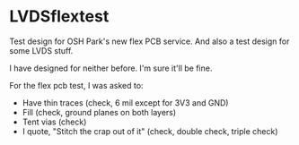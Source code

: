 # LVDSflextest
Test design for OSH Park's new flex PCB service.
And also a test design for some LVDS stuff.

I have designed for neither before. I'm sure it'll be fine.

For the flex pcb test, I was asked to:
- Have thin traces (check, 6 mil except for 3V3 and GND)
- Fill (check, ground planes on both layers)
- Tent vias (check)
- I quote, "Stitch the crap out of it" (check, double check, triple check)
